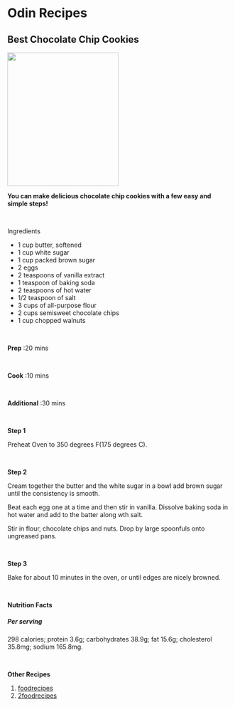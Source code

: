 <!DOCTYPE html>
<html lang="en">



<head>

<h1>Odin Recipes</h1>

<h2>Best Chocolate Chip Cookies</h2>

</head>

<body>
<img src=///Users/jaylenalexander/Downloads/Cuukies.jpg width=250 height=300>
<br>
<p><strong>You can make delicious chocolate chip cookies with a few easy and simple steps!</strong></p>
<br>
<p><stong>Ingredients</stong></p>
<ul>
<li>1 cup butter, softened</li>
<li>1 cup white sugar </li>
<li>1 cup packed brown sugar</li>
<li>2 eggs</li>
<li>2 teaspoons of vanilla extract</li>
<li>1 teaspoon of baking soda</li>
<li>2 teaspoons of hot water</li>
<li>1/2 teaspoon of salt</li>
<li>3 cups of all-purpose flour</li>
<li>2 cups semisweet chocolate chips</li>
<li>1 cup chopped walnuts</li>


</ul>
<br>
<p><strong>Prep</strong> :20 mins</p>
<br>
<p><strong>Cook</strong> :10 mins</p>
<br>
<p><strong>Additional</strong> :30 mins</p>
<br>
<p><strong>Step 1</strong></p>
<p>Preheat Oven to 350 degrees F(175 degrees C).</p>
<br>
<p><strong>Step 2</strong></p>
<p>Cream together the butter and the white sugar in a bowl add brown sugar until the consistency is smooth.<p>Beat each egg one at a time and then stir in vanilla. Dissolve baking soda in hot water and add to the batter along wth salt.</p>
<p>Stir in flour, chocolate chips and nuts. Drop by large spoonfuls onto ungreased pans.</p>
<br>
<p><strong>Step 3</strong></p>
<p>Bake for about 10 minutes in the oven, or until edges are nicely browned. </p>
<br>
<p><strong>Nutrition Facts</strong></p>
<h5>Per serving</h5><p>298 calories; protein 3.6g; carbohydrates 38.9g; fat 15.6g; cholesterol 35.8mg; sodium 165.8mg.</p>
<br>
<p><strong>Other Recipes</strong></p>
<ol>
<li><a href="foodrecipes.html">foodrecipes</a><li><a href="2foodrecipes.html">2foodrecipes</a>

</ol>
</body>







</html>
